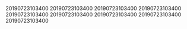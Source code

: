 20190723103400
20190723103400
20190723103400
20190723103400
20190723103400
20190723103400
20190723103400
20190723103400
20190723103400

